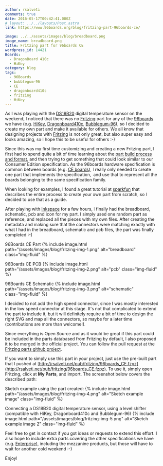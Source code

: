 ```yaml
---
author: rsalveti
comments: true
date: 2016-05-17T00:42:41.000Z
# layout: ../../layouts/Post.astro
link: https://www.96boards.org/blog/fritzing-part-96boards-ce/

image: ../../assets/images/blog/breadboard.png
image_name: breadboard.png
title: Fritzing part for 96boards CE
wordpress_id: 14421
Boards:
  - DragonBoard 410c
  - HiKey
category: blog
tags:
  - 96Boards
  - bubblegum-96
  - CE
  - dragonboard410c
  - fritzing
  - HiKey
---
```


As I was playing with the [DS18B20](https://www.adafruit.com/product/374) digital temperature sensor on the weekend, I noticed that there was no [Fritzing](http://fritzing.org/home/) part for any of the [96boards](/products/) we have (e.g. [HiKey](/product/hikey/), [Dragonboard410c](/product/dragonboard410c/), [Bubblegum-96](/product/bubblegum-96/)), so I decided to create my own part and make it available for others. We all know that designing projects with [Fritzing](http://fritzing.org/home/) is not only great, but also super easy and looks amazing, so I hope this to be useful for others :-)

Since this was my first time customizing and creating a new Fritzing part, I first had to spend quite a bit of time learning about the [part](http://fritzing.org/parts) [build process and format](http://fritzing.org/learning/tutorials/creating-custom-parts/), and then trying to get something that could look similar to our Consumer Edition specification. As the 96boards hardware specification is common between boards (e.g. [CE boards](https://linaro.co/ce-specification)), I really only needed to create one part that implements the specification,  and use that to represent all the boards belonging to the same specification family.

When looking for examples, I found a great tutorial at [sparkfun](https://learn.sparkfun.com/tutorials/make-your-own-fritzing-parts) that describes the entire process to create your own part from scratch, so I decided to use that as a guide.

After playing with [Inkspace](https://inkscape.org/) for a few hours, I finally had the breadboard, schematic, pcb and icon for my part. I simply used one random part as reference, and replaced all the pieces with my own files. After creating the metadata and making sure that the connectors were matching exactly with what I had in the breadboard, schematic and pcb files, the part was finally completed :-)

96Boards CE Part
{% include image.html path="/assets/images/blog/fritzing-img-1.png" alt="breadboard" class="img-fluid" %}

96Boards CE PCB
{% include image.html path="/assets/images/blog/fritzing-img-2.png" alt="pcb" class="img-fluid" %}

96Boards CE Schematic
{% include image.html path="/assets/images/blog/fritzing-img-3.png" alt="schematic" class="img-fluid" %}

I decided to not add the high speed connector, since I was mostly interested in the low speed connector at this stage. It's not that complicated to extend the part to include it, but it will definitely require a bit of time to design the right SVG and map all the connectors, so maybe for a later time (contributions are more than welcome!).

Since everything is Open Source and as it would be great if this part could be included in the parts databased from Fritzing by default, I also proposed it to be merged in the official project. You can follow the pull request at the [Fritzing parts github project](https://github.com/fritzing/fritzing-parts/pull/47).

If you want to simply use this part in your project, just use the pre-built part that I pushed at [http://rsalveti.net/pub/fritzing/96boards_CE.fzpz](http://rsalveti.net/pub/fritzing/96boards_CE.fzpz). To use it, simply open Fritzing, click at **My Parts**, and import. The screenshot below covers the described path:

Sketch example using the part created:
{% include image.html path="/assets/images/blog/fritzing-img-4.png" alt="Sketch example image" class="img-fluid" %}

Connecting a DS18B20 digital temperature sensor, using a level shifter (compatible with HiKey, Dragonboard410c and Bubblegum-96)
{% include image.html path="/assets/images/blog/fritzing-img-5.png" alt="Sketch example image 2" class="img-fluid" %}

Feel free to get in contact if you got ideas or requests to extend this effort. I also hope to include extra parts covering the other specifications we have (e.g. [Enterprise](https://linaro.co/ee-specification)), including the mezzanine products, but those will have to wait for another cold weekend :-)

Enjoy!
